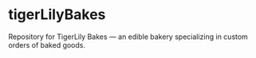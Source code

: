 # tigerLilyBakes
Repository for TigerLily Bakes — an edible bakery specializing in custom orders of baked goods.
